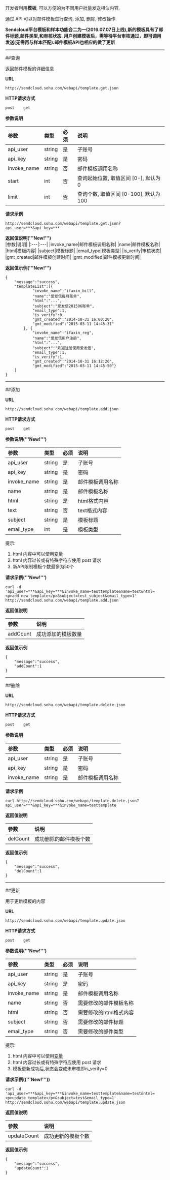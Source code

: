 
开发者利用**模板**, 可以方便的为不同用户批量发送相似内容.

通过 API 可以对邮件模板进行查询, 添加, 删除, 修改操作.
    
**Sendcloud平台模板和样本功能合二为一(2016.07.07日上线),新的模板具有了邮件标题,邮件类型,和审核状态.
用户创建模板后，需等待平台审核通过，即可调用发送(无需再与样本匹配).邮件模板API也相应的做了更新**
    
    
- - -        

##查询    

返回邮件模板的详细信息
    
**URL**    
```
http://sendcloud.sohu.com/webapi/template.get.json
```
    
**HTTP请求方式**
```bash
post    get
```
    
**参数说明**    
    
|参数|类型|必须|说明|
|:---|:---|:---|:---|
|api_user|string|是|子账号|
|api_key|string|是|密码|
|invoke_name|string|否|邮件模板调用名称|
|start|int|否|查询起始位置, 取值区间 [0-], 默认为 0|
|limit|int|否|查询个数, 取值区间 [0-100], 默认为 100|
    
    
**请求示例**
```
http://sendcloud.sohu.com/webapi/template.get.json?api_user=***&api_key=***
```
    
**返回值说明('''New!''')**    
|参数|说明|
|:---|:---|
|invoke_name|邮件模板调用名称|
|name|邮件模板名称|
|html|模板内容|
|subject|模板标题|
|email_type|模板类型|
|is_verify|审核状态|
|gmt_created|邮件模板创建时间|
|gmt_modified|邮件模板更新时间|


**返回值示例('''New!''')**
```
{
    "message":"success",
    "templateList":[{
            "invoke_name":"ifaxin_bill",
            "name":"爱发信每月账单",
            "html":"...",
            "subject":"爱发信201506账单",
            "email_type":1,
            "is_verify":0,
            "gmt_created":"2014-10-31 16:00:20",
            "gmt_modified":"2015-03-11 14:45:31"
        }, {
            "invoke_name":"ifaxin_reg",
            "name":"爱发信用户注册",
            "html":"...",
            "subject":"欢迎注册使用爱发信",
            "email_type":1,
            "is_verify":1,
            "gmt_created":"2014-10-31 16:12:20",
            "gmt_modified":"2015-03-11 14:45:50"}
    ]
}
```
 
- - -
    
##添加    
    
**URL**    
```
http://sendcloud.sohu.com/webapi/template.add.json
```
    
**HTTP请求方式**
```bash
post    get
```

**参数说明('''New!''')**    
    
|参数|类型|必须|说明|
|:---|:---|:---|:---|
|api_user|string|是|子账号|
|api_key|string|是|密码|
|invoke_name|string|是|邮件模板调用名称|
|name|string|是|邮件模板名称|
|html|string|是|html格式内容|
|text|string|否|text格式内容|
|subject|string|是|模板标题|
|email_type|int|是|模板类型|

    
提示: 

1. html 内容中可以使用[变量](index.md#_1)
2. html 内容过长或有特殊字符应使用 post 请求
3. 新API限制模板个数最多为50个
    
     
**请求示例('''New!''')**
```
curl -d 'api_user=***&api_key=***&invoke_name=testtemplate&name=test&html=<p>add new template</p>&subject=test_subject&email_type=1' http://sendcloud.sohu.com/webapi/template.add.json
```
 
**返回值说明**
    
|参数|说明|
|:---|:---|
|addCount|成功添加的模板数量|
    
**返回值示例**
```
{
    "message":"success",
    "addCount":1
}
```
 
- - -
    
##删除    
    
**URL**    
```
http://sendcloud.sohu.com/webapi/template.delete.json
```
    
**HTTP请求方式**
```bash
post    get
```
    
**参数说明**    
    
|参数|类型|必须|说明|
|:---|:---|:---|:---|
|api_user|string|是|子账号|
|api_key|string|是|密码|
|invoke_name|string|是|邮件模板调用名称|
    
**请求示例**
```
curl http://sendcloud.sohu.com/webapi/template.delete.json?api_user=***&api_key=***&invoke_name=testtemplate
```
    
**返回值说明**
    
|参数|说明|
|:---|:---|
|delCount|成功删除的邮件模板个数|    
    
**返回值示例**
```
{
    "message":"success",
    "delCount":1
}
```
 
- - -
    
##更新    
    
用于更新模板的内容

**URL**    
```
http://sendcloud.sohu.com/webapi/template.update.json
```
    
**HTTP请求方式**
```bash
post    get
```

**参数说明('''New!''')**    
    
|参数|类型|必须|说明|
|:---|:---|:---|:---|
|api_user|string|是|子账号|
|api_key|string|是|密码|
|invoke_name|string|是|邮件模板调用名称|
|name|string|否|需要修改的邮件模板名称|
|html|string|否|需要修改的html格式内容|
|subject|string|否|需要修改的邮件标题|
|email_type|string|否|需要修改的邮件类型|

提示: 

1. html 内容中可以使用[变量](index.md#_2)
2. html 内容过长或有特殊字符应使用 post 请求
3. 模板更新成功后,状态会变成未审核即is_verify=0
    
    
**请求示例(('''New!'''))**
```
curl -d 'api_user=***&api_key=***&invoke_name=testtemplate&name=test&html=<p>update template</p>&subject=test&email_type=1' http://sendcloud.sohu.com/webapi/template.update.json
```
    
**返回值说明**
    
|参数|说明|
|:---|:---|
|updateCount|成功更新的模板个数|
    
**返回值示例**
```
{
    "message":"success",
    "updateCount":1
}
```
